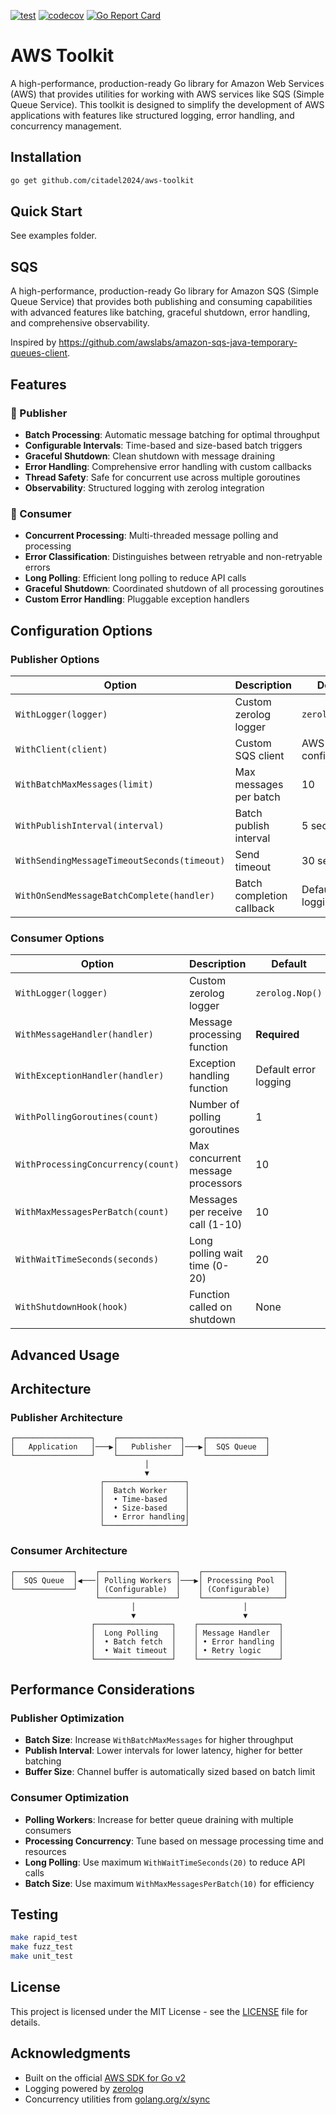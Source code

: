 
[![test](https://github.com/citadel2024/aws-toolkit/actions/workflows/ci.yml/badge.svg)](https://github.com/citadel2024/aws-toolkit/actions/workflows/ci.yml)
[![codecov](https://codecov.io/gh/citadel2024/aws-toolkit/branch/master/graph/badge.svg?token=WgmwqR76eQ)](https://codecov.io/gh/citadel2024/aws-toolkit)
[![Go Report Card](https://goreportcard.com/badge/github.com/citadel2024/aws-toolkit)](https://goreportcard.com/report/github.com/citadel2024/aws-toolkit)

# AWS Toolkit
A high-performance, production-ready Go library for Amazon Web Services (AWS) that provides utilities for working with AWS services like SQS (Simple Queue Service). This toolkit is designed to simplify the development of AWS applications with features like structured logging, error handling, and concurrency management.

## Installation

```bash
go get github.com/citadel2024/aws-toolkit
```

## Quick Start
See examples folder.


## SQS
A high-performance, production-ready Go library for Amazon SQS (Simple Queue Service) that provides both publishing and consuming capabilities with advanced features like batching, graceful shutdown, error handling, and comprehensive observability.

Inspired by https://github.com/awslabs/amazon-sqs-java-temporary-queues-client.

## Features

### 🚀 Publisher
- **Batch Processing**: Automatic message batching for optimal throughput
- **Configurable Intervals**: Time-based and size-based batch triggers
- **Graceful Shutdown**: Clean shutdown with message draining
- **Error Handling**: Comprehensive error handling with custom callbacks
- **Thread Safety**: Safe for concurrent use across multiple goroutines
- **Observability**: Structured logging with zerolog integration

### 📨 Consumer
- **Concurrent Processing**: Multi-threaded message polling and processing
- **Error Classification**: Distinguishes between retryable and non-retryable errors
- **Long Polling**: Efficient long polling to reduce API calls
- **Graceful Shutdown**: Coordinated shutdown of all processing goroutines
- **Custom Error Handling**: Pluggable exception handlers


## Configuration Options

### Publisher Options

| Option | Description | Default |
|--------|-------------|---------|
| `WithLogger(logger)` | Custom zerolog logger | `zerolog.Nop()` |
| `WithClient(client)` | Custom SQS client | AWS default config |
| `WithBatchMaxMessages(limit)` | Max messages per batch | 10 |
| `WithPublishInterval(interval)` | Batch publish interval | 5 seconds |
| `WithSendingMessageTimeoutSeconds(timeout)` | Send timeout | 30 seconds |
| `WithOnSendMessageBatchComplete(handler)` | Batch completion callback | Default error logging |

### Consumer Options

| Option | Description | Default |
|--------|-------------|---------|
| `WithLogger(logger)` | Custom zerolog logger | `zerolog.Nop()` |
| `WithMessageHandler(handler)` | Message processing function | **Required** |
| `WithExceptionHandler(handler)` | Exception handling function | Default error logging |
| `WithPollingGoroutines(count)` | Number of polling goroutines | 1 |
| `WithProcessingConcurrency(count)` | Max concurrent message processors | 10 |
| `WithMaxMessagesPerBatch(count)` | Messages per receive call (1-10) | 10 |
| `WithWaitTimeSeconds(seconds)` | Long polling wait time (0-20) | 20 |
| `WithShutdownHook(hook)` | Function called on shutdown | None |

## Advanced Usage

## Architecture

### Publisher Architecture

```
┌─────────────────┐    ┌──────────────┐    ┌─────────────┐
│   Application   │───▶│   Publisher  │───▶│  SQS Queue  │
└─────────────────┘    └──────────────┘    └─────────────┘
                              │
                              ▼
                    ┌──────────────────┐
                    │  Batch Worker    │
                    │  • Time-based    │
                    │  • Size-based    │
                    │  • Error handling│
                    └──────────────────┘
```

### Consumer Architecture

```
┌─────────────┐    ┌─────────────────┐    ┌──────────────────┐
│  SQS Queue  │◀───│ Polling Workers │───▶│ Processing Pool  │
└─────────────┘    │ (Configurable)  │    │ (Configurable)   │
                   └─────────────────┘    └──────────────────┘
                           │                        │
                           ▼                        ▼
                  ┌─────────────────┐    ┌──────────────────┐
                  │  Long Polling   │    │ Message Handler  │
                  │  • Batch fetch  │    │ • Error handling │
                  │  • Wait timeout │    │ • Retry logic    │
                  └─────────────────┘    └──────────────────┘
```

## Performance Considerations

### Publisher Optimization
- **Batch Size**: Increase `WithBatchMaxMessages` for higher throughput
- **Publish Interval**: Lower intervals for lower latency, higher for better batching
- **Buffer Size**: Channel buffer is automatically sized based on batch limit

### Consumer Optimization
- **Polling Workers**: Increase for better queue draining with multiple consumers
- **Processing Concurrency**: Tune based on message processing time and resources
- **Long Polling**: Use maximum `WithWaitTimeSeconds(20)` to reduce API calls
- **Batch Size**: Use maximum `WithMaxMessagesPerBatch(10)` for efficiency

## Testing

```bash
make rapid_test
make fuzz_test
make unit_test
```

## License

This project is licensed under the MIT License - see the [LICENSE](LICENSE) file for details.

## Acknowledgments

- Built on the official [AWS SDK for Go v2](https://github.com/aws/aws-sdk-go-v2)
- Logging powered by [zerolog](https://github.com/rs/zerolog)
- Concurrency utilities from [golang.org/x/sync](https://pkg.go.dev/golang.org/x/sync)